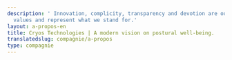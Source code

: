 ```yaml
---
description: ' Innovation, complicity, transparency and devotion are our principal
  values and represent what we stand for.'
layout: a-propos-en
title: Cryos Technologies | A modern vision on postural well-being.
translatedslug: compagnie/a-propos
type: compagnie
---
```



